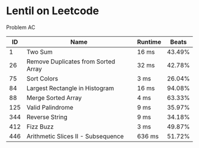# Lentil on Leetcode
Problem AC

|ID|Name|Runtime|Beats|
|-|-|-|-|
|1|Two Sum|16 ms|43.49%|
|26|Remove Duplicates from Sorted Array|32 ms|42.78%|
|75|Sort Colors|3 ms|26.04%|
|84|Largest Rectangle in Histogram|16 ms|94.08%|
|88|Merge Sorted Array|4 ms|63.33%|
|125|Valid Palindrome|9 ms|35.97%|
|344|Reverse String|9 ms|34.18%|
|412|Fizz Buzz|3 ms|49.87%|
|446|Arithmetic Slices II - Subsequence|636 ms|51.72%|

